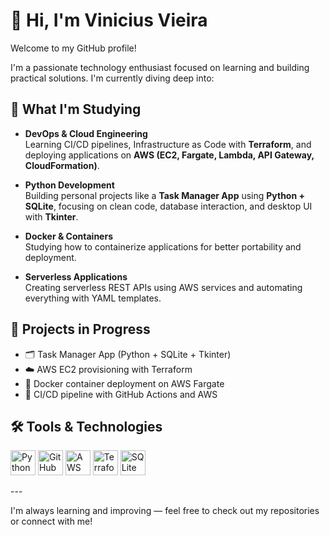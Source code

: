 # 👋 Hi, I'm Vinicius Vieira

Welcome to my GitHub profile!

I'm a passionate technology enthusiast focused on learning and building practical solutions. I'm currently diving deep into:

## 🧠 What I'm Studying

- **DevOps & Cloud Engineering**  
  Learning CI/CD pipelines, Infrastructure as Code with **Terraform**, and deploying applications on **AWS (EC2, Fargate, Lambda, API Gateway, CloudFormation)**.

- **Python Development**  
  Building personal projects like a **Task Manager App** using **Python + SQLite**, focusing on clean code, database interaction, and desktop UI with **Tkinter**.

- **Docker & Containers**  
  Studying how to containerize applications for better portability and deployment.

- **Serverless Applications**  
  Creating serverless REST APIs using AWS services and automating everything with YAML templates.

## 🚀 Projects in Progress

- 🗂️ Task Manager App (Python + SQLite + Tkinter)  
- ☁️ AWS EC2 provisioning with Terraform  
- 🐳 Docker container deployment on AWS Fargate  
- 🔄 CI/CD pipeline with GitHub Actions and AWS

## 🛠️ Tools & Technologies

<p align="left">
  <img src="https://cdn.jsdelivr.net/gh/devicons/devicon/icons/python/python-original.svg" height="40" alt="Python"/>
  <img src="https://cdn.jsdelivr.net/gh/devicons/devicon/icons/github/github-original.svg" height="40" alt="GitHub"/>
  <img src="https://cdn.jsdelivr.net/gh/devicons/devicon/icons/aws/aws-original.svg" height="40" alt="AWS"/>
  <img src="https://cdn.jsdelivr.net/gh/devicons/devicon/icons/terraform/terraform-original.svg" height="40" alt="Terraform"/>
  <img src="https://cdn.jsdelivr.net/gh/devicons/devicon/icons/sqlite/sqlite-original.svg" height="40" alt="SQLite"/>
</p>
---

I'm always learning and improving — feel free to check out my repositories or connect with me!

